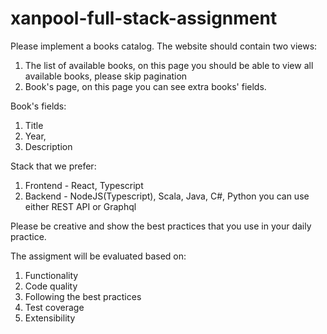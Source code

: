 # xanpool-full-stack-assignment

Please implement a books catalog. 
The website should contain two views:
1) The list of available books, on this page you should be able to view all available books, please skip pagination
2) Book's page, on this page you can see extra books' fields.

Book's fields:
1. Title
2. Year, 
3. Description

Stack that we prefer:
1. Frontend - React, Typescript
2. Backend - NodeJS(Typescript), Scala, Java, C#, Python  you can use either REST API or Graphql

Please be creative and show the best practices that you use in your daily practice. 

The assigment will be evaluated based on:
1) Functionality 
2) Code quality
3) Following the best practices
4) Test coverage
5) Extensibility
